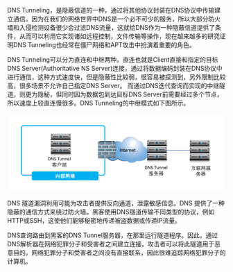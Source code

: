 DNS Tunneling，是隐蔽信道的一种，通过将其他协议封装在DNS协议中传输建立通信。因为在我们的网络世界中DNS是一个必不可少的服务，所以大部分防火墙和入侵检测设备很少会过滤DNS流量，这就给DNS作为一种隐蔽信道提供了条件，从而可以利用它实现诸如远程控制，文件传输等操作，现在越来越多的研究证明DNS Tunneling也经常在僵尸网络和APT攻击中扮演着重要的角色。

DNS Tunneling可以分为直连和中继两种。直连也就是Client直接和指定的目标DNS Server(Authoritative NS Server)连接，通过将数据编码封装在DNS协议中进行通信，这种方式速度快，但是隐蔽性比较弱，很容易被探测到，另外限制比较高，很多场景不允许自己指定DNS Server。
而通过DNS迭代查询而实现的中继隧道，则更为隐秘，但同时因为数据包到达目标DNS Server前需要经过多个节点，所以速度上较直连慢很多。DNS Tunneling的中继模式如下图所示。

![image](https://github.com/F5ChinaPSTeam/F5-iRules/blob/image/Picture1.png)

DNS 隧道漏洞利用可能为攻击者提供反向通道，泄露敏感信息。DNS 提供了一种隐蔽的通信方式来绕过防火墙。黑客使用DNS隧道传输不同类型的协议，例如HTTP或SSH，这使他们能够秘密地传递被盗数据或传递IP流量。

DNS查询路由到黑客的DNS Tunnel服务器，在那里运行隧道程序。因此，通过DNS解析器在网络犯罪分子和受害者之间建立连接。攻击者可以将此隧道用于恶意目的。网络犯罪分子和受害者之间没有直接联系，因此很难追踪网络犯罪分子的计算机。
